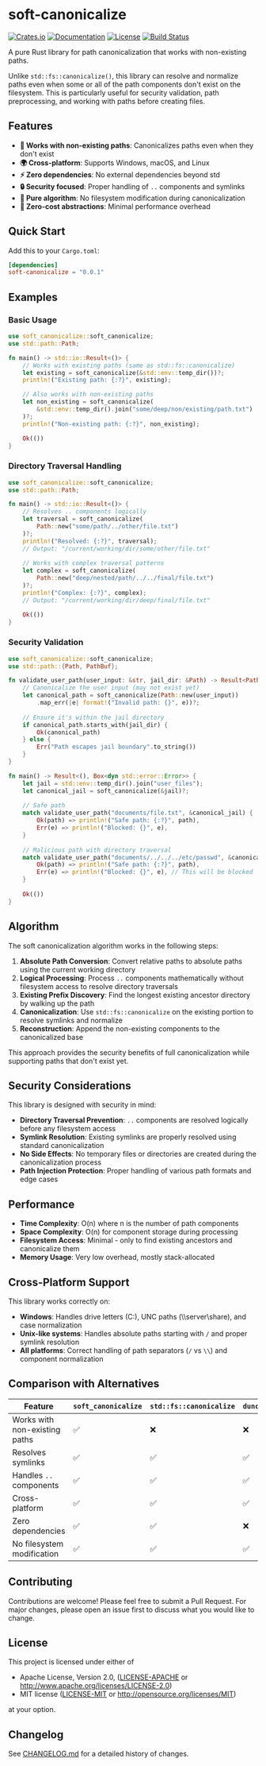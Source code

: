 # soft-canonicalize

[![Crates.io](https://img.shields.io/crates/v/soft-canonicalize.svg)](https://crates.io/crates/soft-canonicalize)
[![Documentation](https://docs.rs/soft-canonicalize/badge.svg)](https://docs.rs/soft-canonicalize)
[![License](https://img.shields.io/badge/license-MIT%20OR%20Apache--2.0-blue.svg)](LICENSE-MIT)
[![Build Status](https://github.com/DK26/soft-canonicalize-rs/actions/workflows/ci.yml/badge.svg)](https://github.com/DK26/soft-canonicalize-rs/actions)

A pure Rust library for path canonicalization that works with non-existing paths.

Unlike `std::fs::canonicalize()`, this library can resolve and normalize paths even when some or all of the path components don't exist on the filesystem. This is particularly useful for security validation, path preprocessing, and working with paths before creating files.

## Features

- **🚀 Works with non-existing paths**: Canonicalizes paths even when they don't exist
- **🌍 Cross-platform**: Supports Windows, macOS, and Linux
- **⚡ Zero dependencies**: No external dependencies beyond std
- **🔒 Security focused**: Proper handling of `..` components and symlinks
- **🧮 Pure algorithm**: No filesystem modification during canonicalization
- **📏 Zero-cost abstractions**: Minimal performance overhead

## Quick Start

Add this to your `Cargo.toml`:

```toml
[dependencies]
soft-canonicalize = "0.0.1"
```

## Examples

### Basic Usage

```rust
use soft_canonicalize::soft_canonicalize;
use std::path::Path;

fn main() -> std::io::Result<()> {
    // Works with existing paths (same as std::fs::canonicalize)
    let existing = soft_canonicalize(&std::env::temp_dir())?;
    println!("Existing path: {:?}", existing);

    // Also works with non-existing paths
    let non_existing = soft_canonicalize(
        &std::env::temp_dir().join("some/deep/non/existing/path.txt")
    )?;
    println!("Non-existing path: {:?}", non_existing);

    Ok(())
}
```

### Directory Traversal Handling

```rust
use soft_canonicalize::soft_canonicalize;
use std::path::Path;

fn main() -> std::io::Result<()> {
    // Resolves .. components logically
    let traversal = soft_canonicalize(
        Path::new("some/path/../other/file.txt")
    )?;
    println!("Resolved: {:?}", traversal);
    // Output: "/current/working/dir/some/other/file.txt"
    
    // Works with complex traversal patterns
    let complex = soft_canonicalize(
        Path::new("deep/nested/path/../../final/file.txt")
    )?;
    println!("Complex: {:?}", complex);
    // Output: "/current/working/dir/deep/final/file.txt"

    Ok(())
}
```

### Security Validation

```rust
use soft_canonicalize::soft_canonicalize;
use std::path::{Path, PathBuf};

fn validate_user_path(user_input: &str, jail_dir: &Path) -> Result<PathBuf, String> {
    // Canonicalize the user input (may not exist yet)
    let canonical_path = soft_canonicalize(Path::new(user_input))
        .map_err(|e| format!("Invalid path: {}", e))?;
    
    // Ensure it's within the jail directory
    if canonical_path.starts_with(jail_dir) {
        Ok(canonical_path)
    } else {
        Err("Path escapes jail boundary".to_string())
    }
}

fn main() -> Result<(), Box<dyn std::error::Error>> {
    let jail = std::env::temp_dir().join("user_files");
    let canonical_jail = soft_canonicalize(&jail)?;
    
    // Safe path
    match validate_user_path("documents/file.txt", &canonical_jail) {
        Ok(path) => println!("Safe path: {:?}", path),
        Err(e) => println!("Blocked: {}", e),
    }
    
    // Malicious path with directory traversal
    match validate_user_path("documents/../../../etc/passwd", &canonical_jail) {
        Ok(path) => println!("Safe path: {:?}", path),
        Err(e) => println!("Blocked: {}", e), // This will be blocked
    }
    
    Ok(())
}
```

## Algorithm

The soft canonicalization algorithm works in the following steps:

1. **Absolute Path Conversion**: Convert relative paths to absolute paths using the current working directory
2. **Logical Processing**: Process `..` components mathematically without filesystem access to resolve directory traversals
3. **Existing Prefix Discovery**: Find the longest existing ancestor directory by walking up the path
4. **Canonicalization**: Use `std::fs::canonicalize` on the existing portion to resolve symlinks and normalize
5. **Reconstruction**: Append the non-existing components to the canonicalized base

This approach provides the security benefits of full canonicalization while supporting paths that don't exist yet.

## Security Considerations

This library is designed with security in mind:

- **Directory Traversal Prevention**: `..` components are resolved logically before any filesystem access
- **Symlink Resolution**: Existing symlinks are properly resolved using standard canonicalization  
- **No Side Effects**: No temporary files or directories are created during the canonicalization process
- **Path Injection Protection**: Proper handling of various path formats and edge cases

## Performance

- **Time Complexity**: O(n) where n is the number of path components
- **Space Complexity**: O(n) for component storage during processing  
- **Filesystem Access**: Minimal - only to find existing ancestors and canonicalize them
- **Memory Usage**: Very low overhead, mostly stack-allocated

## Cross-Platform Support

This library works correctly on:

- **Windows**: Handles drive letters (C:), UNC paths (\\\\server\\share), and case normalization
- **Unix-like systems**: Handles absolute paths starting with `/` and proper symlink resolution
- **All platforms**: Correct handling of path separators (`/` vs `\\`) and component normalization

## Comparison with Alternatives

| Feature                       | `soft_canonicalize` | `std::fs::canonicalize` | `dunce::canonicalize` |
| ----------------------------- | ------------------- | ----------------------- | --------------------- |
| Works with non-existing paths | ✅                   | ❌                       | ❌                     |
| Resolves symlinks             | ✅                   | ✅                       | ✅                     |
| Handles `..` components       | ✅                   | ✅                       | ✅                     |
| Cross-platform                | ✅                   | ✅                       | ✅                     |
| Zero dependencies             | ✅                   | ✅                       | ❌                     |
| No filesystem modification    | ✅                   | ✅                       | ✅                     |

## Contributing

Contributions are welcome! Please feel free to submit a Pull Request. For major changes, please open an issue first to discuss what you would like to change.

## License

This project is licensed under either of

- Apache License, Version 2.0, ([LICENSE-APACHE](LICENSE-APACHE) or http://www.apache.org/licenses/LICENSE-2.0)
- MIT license ([LICENSE-MIT](LICENSE-MIT) or http://opensource.org/licenses/MIT)

at your option.

## Changelog

See [CHANGELOG.md](CHANGELOG.md) for a detailed history of changes.

